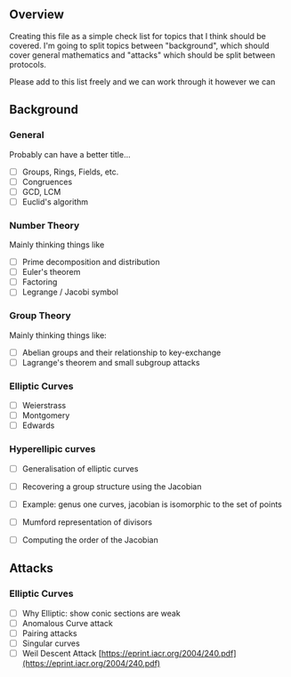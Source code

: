 ## Overview

Creating this file as a simple check list for topics that I think should be covered. I'm going to split topics between "background", which should cover general mathematics and "attacks" which should be split between protocols.

Please add to this list freely and we can work through it however we can

## Background

### General

Probably can have a better title...

- [ ] Groups, Rings, Fields, etc.
- [ ] Congruences
- [ ] GCD, LCM
- [ ] Euclid's algorithm

### Number Theory

Mainly thinking things like

- [ ] Prime decomposition and distribution
- [ ] Euler's theorem
- [ ] Factoring
- [ ] Legrange / Jacobi symbol

### Group Theory

Mainly thinking things like:

- [ ] Abelian groups and their relationship to key-exchange
- [ ] Lagrange's theorem and small subgroup attacks

### Elliptic Curves

- [ ] Weierstrass
- [ ] Montgomery
- [ ] Edwards

### Hyperellipic curves

- [ ] Generalisation of elliptic curves
- [ ] Recovering a group structure using the Jacobian
- [ ] Example: genus one curves, jacobian is isomorphic to the set of points
- [ ] Mumford representation of divisors
- [ ] Computing the order of the Jacobian 


## Attacks

### Elliptic Curves

- [ ] Why Elliptic: show conic sections are weak
- [ ] Anomalous Curve attack
- [ ] Pairing attacks 
- [ ] Singular curves 
- [ ] Weil Descent Attack [https://eprint.iacr.org/2004/240.pdf](https://eprint.iacr.org/2004/240.pdf)
